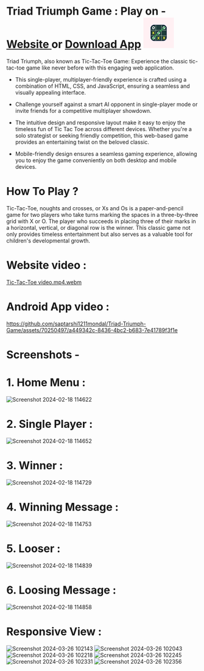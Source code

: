 # Triad Triumph Game : Play on - [Website ](https://saptarshi1211mondal.github.io/Triad-Triumph-Game/) or [Download App](https://drive.google.com/file/d/1XWSmYqeNfa7EzWd0Qp_8EMvgo2QnJuLJ/view?usp=drive_link)  <img src="https://github.com/saptarshi1211mondal/Triad-Triumph-Game/blob/774b046cf12fc1f72b2a686fac34e07ff751952a/splash_app_logo.png" width="80" height="80" />




Triad Triumph, also known as Tic-Tac-Toe Game: Experience the classic tic-tac-toe game like never before with this engaging web application.

- This single-player, multiplayer-friendly experience is crafted using a combination of HTML, CSS, and JavaScript, ensuring a seamless and visually appealing interface. 

- Challenge yourself against a smart AI opponent in single-player mode or invite friends for a competitive multiplayer showdown. 

- The intuitive design and responsive layout make it easy to enjoy the timeless fun of Tic Tac Toe across different devices. Whether you're a solo strategist or seeking friendly competition, this web-based game provides an entertaining twist on the beloved classic.

- Mobile-friendly design ensures a seamless gaming experience, allowing you to enjoy the game conveniently on both desktop and mobile devices.

# How To Play ?
Tic-Tac-Toe, noughts and crosses, or Xs and Os is a paper-and-pencil game for two players who take turns marking the spaces in a three-by-three grid with X or O. The player who succeeds in placing three of their marks in a horizontal, vertical, or diagonal row is the winner.
This classic game not only provides timeless entertainment but also serves as a valuable tool for children's developmental growth.


# Website video :

[Tic-Tac-Toe video.mp4.webm](https://github.com/saptarshi1211mondal/Tic-Tac-Toe-Game/assets/70250497/82b602ee-ace6-4372-9139-b5d370781785) 

# Android App video :

https://github.com/saptarshi1211mondal/Triad-Triumph-Game/assets/70250497/a449342c-8436-4bc2-b683-7e41789f3f1e



# Screenshots -


# 1. Home Menu :
![Screenshot 2024-02-18 114622](https://github.com/saptarshi1211mondal/Tic-Tac-Toe-Game/assets/70250497/fb2d1183-ec8a-4b7c-9f9d-7f1fdc82088e)

# 2. Single Player :
![Screenshot 2024-02-18 114652](https://github.com/saptarshi1211mondal/Tic-Tac-Toe-Game/assets/70250497/e4924d59-8571-47e8-96d9-08924a265323)

# 3. Winner :
![Screenshot 2024-02-18 114729](https://github.com/saptarshi1211mondal/Tic-Tac-Toe-Game/assets/70250497/e00833cd-b4e0-4ec7-8786-77fb2b0a5fe6)

# 4. Winning Message :
![Screenshot 2024-02-18 114753](https://github.com/saptarshi1211mondal/Tic-Tac-Toe-Game/assets/70250497/d4408b99-b09f-41db-b450-a0b786340815)

# 5. Looser :
![Screenshot 2024-02-18 114839](https://github.com/saptarshi1211mondal/Tic-Tac-Toe-Game/assets/70250497/e66f2e72-5140-45f9-a945-a5a892784f60)

# 6. Loosing Message :
![Screenshot 2024-02-18 114858](https://github.com/saptarshi1211mondal/Tic-Tac-Toe-Game/assets/70250497/1016854f-b10c-4244-9acf-4434fe65e29b) 


# Responsive View :
![Screenshot 2024-03-26 102143](https://github.com/saptarshi1211mondal/Tic-Tac-Toe-Game/assets/70250497/f81fc3d4-65e8-4c32-829c-c472586fa0aa)
![Screenshot 2024-03-26 102043](https://github.com/saptarshi1211mondal/Tic-Tac-Toe-Game/assets/70250497/d99e7e75-1c0a-41dc-9516-f752ee0921c9)
![Screenshot 2024-03-26 102218](https://github.com/saptarshi1211mondal/Tic-Tac-Toe-Game/assets/70250497/c91593f6-3475-44e6-8780-25e1117e3aa5)
![Screenshot 2024-03-26 102245](https://github.com/saptarshi1211mondal/Tic-Tac-Toe-Game/assets/70250497/e62887e3-b810-44fd-a982-aa6eaff09939)
![Screenshot 2024-03-26 102331](https://github.com/saptarshi1211mondal/Tic-Tac-Toe-Game/assets/70250497/1020bfdc-8c79-478e-af62-48326948b33b)
![Screenshot 2024-03-26 102356](https://github.com/saptarshi1211mondal/Tic-Tac-Toe-Game/assets/70250497/b2ed6a2c-b79d-4279-b7d0-6ec2317127f8)



